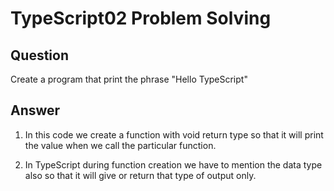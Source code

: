 # TypeScript02 Problem Solving


## Question

Create a program that print the phrase "Hello TypeScript"

## Answer

1. In this code we create a function with void return type so that it will print the value when we call the particular function.

2. In TypeScript during function creation we have to mention the data type also so that it will give or return that type of output only.